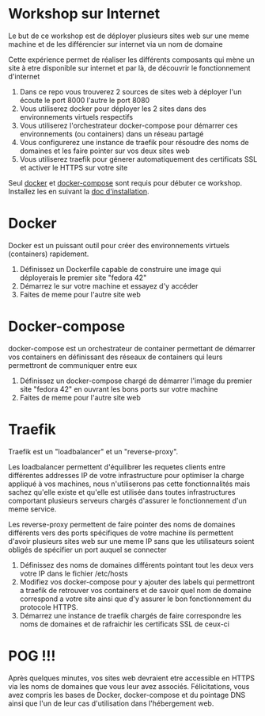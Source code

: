 # Workshop sur Internet

Le but de ce workshop est de déployer plusieurs sites web sur une meme machine et de les différencier sur internet via un nom de domaine

Cette expérience permet de réaliser les différents composants qui mène un site à etre disponible sur internet et par là, de découvrir le fonctionnement d'internet

1. Dans ce repo vous trouverez 2 sources de sites web à déployer l'un écoute le port 8000 l'autre le port 8080
2. Vous utiliserez docker pour déployer les 2 sites dans des environnements virtuels respectifs
3. Vous utiliserez l'orchestrateur docker-compose pour démarrer ces environnements (ou containers) dans un réseau partagé
4. Vous configurerez une instance de traefik pour résoudre des noms de domaines et les faire pointer sur vos deux sites web
5. Vous utiliserez traefik pour génerer automatiquement des certificats SSL et activer le HTTPS sur votre site

Seul [docker](https://docs.docker.com/get-started/overview/) et [docker-compose](https://docs.docker.com/compose/) sont requis pour débuter ce workshop. Installez les en suivant la [doc d'installation](https://docs.docker.com/get-docker/).

# Docker

Docker est un puissant outil pour créer des environnements virtuels (containers) rapidement.

1. Définissez un Dockerfile capable de construire une image qui déployerais le premier site "fedora 42"
2. Démarrez le sur votre machine et essayez d'y accéder
3. Faites de meme pour l'autre site web

# Docker-compose

docker-compose est un orchestrateur de container permettant de démarrer vos containers en définissant des réseaux de containers qui leurs permettront de communiquer entre eux

1. Définissez un docker-compose chargé de démarrer l'image du premier site "fedora 42" en ouvrant les bons ports sur votre machine
2. Faites de meme pour l'autre site web

# Traefik

Traefik est un "loadbalancer" et un "reverse-proxy".

Les loadbalancer permettent d'équilibrer les requetes clients entre différentes addresses IP de votre infrastructure pour optimiser la charge appliqué à vos machines, nous n'utiliserons pas cette fonctionnalités mais sachez qu'elle existe et qu'elle est utilisée dans toutes infrastructures comportant plusieurs serveurs chargés d'assurer le fonctionnement d'un meme service.

Les reverse-proxy permettent de faire pointer des noms de domaines différents vers des ports spécifiques de votre machine ils permettent d'avoir plusieurs sites web sur une meme IP sans que les utilisateurs soient obligés de spécifier un port auquel se connecter

1. Définissez des noms de domaines différents pointant tout les deux vers votre IP dans le fichier /etc/hosts
2. Modifiez vos docker-compose pour y ajouter des labels qui permettront a traefik de retrouver vos containers et de savoir quel nom de domaine correspond a votre site ainsi que d'y assurer le bon fonctionnement du protocole HTTPS.
3. Démarrez une instance de traefik chargés de faire correspondre les noms de domaines et de rafraichir les certificats SSL de ceux-ci

# POG !!!

Après quelques minutes, vos sites web devraient etre accessible en HTTPS via les noms de domaines que vous leur avez associés. Félicitations, vous avez compris les bases de Docker, docker-compose et du pointage DNS ainsi que l'un de leur cas d'utilisation dans l'hébergement web.
